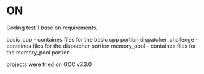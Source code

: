 # ON
Coding test 1 base on requirements.

basic_cpp - containes files for the basic cpp portion
dispatcher_challenge - containes files for the dispatcher portion
memory_pool - containes files for the memory_pool portion.

projects were tried on GCC v7.3.0